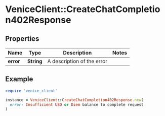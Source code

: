 # VeniceClient::CreateChatCompletion402Response

## Properties

| Name | Type | Description | Notes |
| ---- | ---- | ----------- | ----- |
| **error** | **String** | A description of the error |  |

## Example

```ruby
require 'venice_client'

instance = VeniceClient::CreateChatCompletion402Response.new(
  error: Insufficient USD or Diem balance to complete request
)
```

